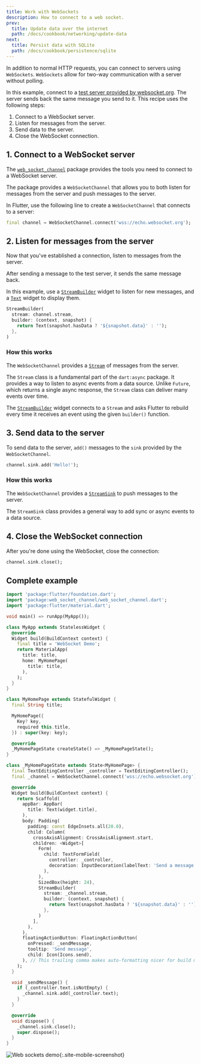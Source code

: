 ```yaml
---
title: Work with WebSockets
description: How to connect to a web socket.
prev:
  title: Update data over the internet
  path: /docs/cookbook/networking/update-data
next:
  title: Persist data with SQLite
  path: /docs/cookbook/persistence/sqlite
---
```


<?code-excerpt path-base="../null_safety_examples/cookbook/networking/web_sockets/"?>

In addition to normal HTTP requests,
you can connect to servers using `WebSockets`.
`WebSockets` allow for two-way communication with a server
without polling.

In this example, connect to a
[test server provided by websocket.org][].
The server sends back the same message you send to it.
This recipe uses the following steps:

  1. Connect to a WebSocket server.
  2. Listen for messages from the server.
  3. Send data to the server.
  4. Close the WebSocket connection.

## 1. Connect to a WebSocket server

The [`web_socket_channel`][] package provides the
tools you need to connect to a WebSocket server.

The package provides a `WebSocketChannel`
that allows you to both listen for messages
from the server and push messages to the server.

In Flutter, use the following line to
create a `WebSocketChannel` that connects to a server:

<?code-excerpt "lib/main.dart (connect)" replace="/_channel/channel/g"?>
```dart
final channel = WebSocketChannel.connect('wss://echo.websocket.org');
```

## 2. Listen for messages from the server

Now that you've established a connection,
listen to messages from the server.

After sending a message to the test server,
it sends the same message back.

In this example, use a [`StreamBuilder`][]
widget to listen for new messages, and a
[`Text`][] widget to display them.

<?code-excerpt "lib/main.dart (StreamBuilder)" replace="/_channel/channel/g"?>
```dart
StreamBuilder(
  stream: channel.stream,
  builder: (context, snapshot) {
    return Text(snapshot.hasData ? '${snapshot.data}' : '');
  },
)
```

### How this works

The `WebSocketChannel` provides a
[`Stream`][] of messages from the server.

The `Stream` class is a fundamental part of the `dart:async` package.
It provides a way to listen to async events from a data source.
Unlike `Future`, which returns a single async response,
the `Stream` class can deliver many events over time.

The [`StreamBuilder`][] widget connects to a `Stream`
and asks Flutter to rebuild every time it
receives an event using the given `builder()` function.

## 3. Send data to the server

To send data to the server,
`add()` messages to the `sink` provided
by the `WebSocketChannel`.

<?code-excerpt "lib/main.dart (add)" replace="/_channel/channel/g;/_controller.text/'Hello!'/g"?>
```dart
channel.sink.add('Hello!');
```

### How this works

The `WebSocketChannel` provides a
[`StreamSink`][] to push messages to the server.

The `StreamSink` class provides a general way to add sync or async
events to a data source.

## 4. Close the WebSocket connection

After you're done using the WebSocket, close the connection:

<?code-excerpt "lib/main.dart (close)" replace="/_channel/channel/g"?>
```dart
channel.sink.close();
```

## Complete example

<?code-excerpt "lib/main.dart"?>
```dart
import 'package:flutter/foundation.dart';
import 'package:web_socket_channel/web_socket_channel.dart';
import 'package:flutter/material.dart';

void main() => runApp(MyApp());

class MyApp extends StatelessWidget {
  @override
  Widget build(BuildContext context) {
    final title = 'WebSocket Demo';
    return MaterialApp(
      title: title,
      home: MyHomePage(
        title: title,
      ),
    );
  }
}

class MyHomePage extends StatefulWidget {
  final String title;

  MyHomePage({
    Key? key,
    required this.title,
  }) : super(key: key);

  @override
  _MyHomePageState createState() => _MyHomePageState();
}

class _MyHomePageState extends State<MyHomePage> {
  final TextEditingController _controller = TextEditingController();
  final _channel = WebSocketChannel.connect('wss://echo.websocket.org');

  @override
  Widget build(BuildContext context) {
    return Scaffold(
      appBar: AppBar(
        title: Text(widget.title),
      ),
      body: Padding(
        padding: const EdgeInsets.all(20.0),
        child: Column(
          crossAxisAlignment: CrossAxisAlignment.start,
          children: <Widget>[
            Form(
              child: TextFormField(
                controller: _controller,
                decoration: InputDecoration(labelText: 'Send a message'),
              ),
            ),
            SizedBox(height: 24),
            StreamBuilder(
              stream: _channel.stream,
              builder: (context, snapshot) {
                return Text(snapshot.hasData ? '${snapshot.data}' : '');
              },
            )
          ],
        ),
      ),
      floatingActionButton: FloatingActionButton(
        onPressed: _sendMessage,
        tooltip: 'Send message',
        child: Icon(Icons.send),
      ), // This trailing comma makes auto-formatting nicer for build methods.
    );
  }

  void _sendMessage() {
    if (_controller.text.isNotEmpty) {
      _channel.sink.add(_controller.text);
    }
  }

  @override
  void dispose() {
    _channel.sink.close();
    super.dispose();
  }
}
```
![Web sockets demo](/images/cookbook/web-sockets.gif){:.site-mobile-screenshot}


[`Stream`]: {{site.api}}/flutter/dart-async/Stream-class.html
[`StreamBuilder`]: {{site.api}}/flutter/widgets/StreamBuilder-class.html
[`StreamSink`]: {{site.api}}/flutter/dart-async/StreamSink-class.html
[test server provided by websocket.org]: http://www.websocket.org/echo.html
[`Text`]: {{site.api}}/flutter/widgets/Text-class.html
[`web_socket_channel`]: {{site.pub-pkg}}/web_socket_channel
